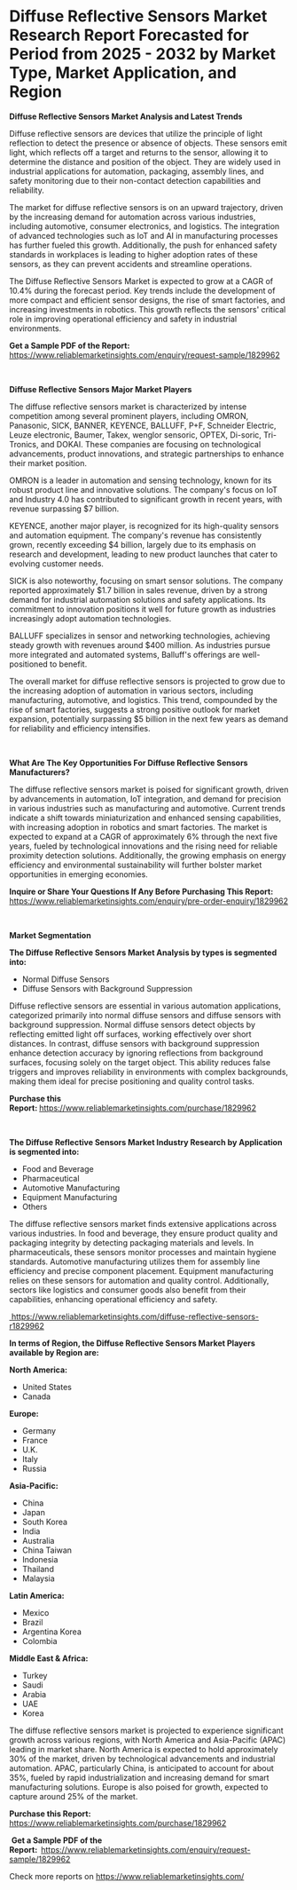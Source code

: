 <p><h1>Diffuse Reflective Sensors Market Research Report Forecasted for Period from 2025 -  2032 by Market Type, Market Application, and Region</h1></p><p><strong>Diffuse Reflective Sensors Market Analysis and Latest Trends</strong></p>
<p><p>Diffuse reflective sensors are devices that utilize the principle of light reflection to detect the presence or absence of objects. These sensors emit light, which reflects off a target and returns to the sensor, allowing it to determine the distance and position of the object. They are widely used in industrial applications for automation, packaging, assembly lines, and safety monitoring due to their non-contact detection capabilities and reliability.</p><p>The market for diffuse reflective sensors is on an upward trajectory, driven by the increasing demand for automation across various industries, including automotive, consumer electronics, and logistics. The integration of advanced technologies such as IoT and AI in manufacturing processes has further fueled this growth. Additionally, the push for enhanced safety standards in workplaces is leading to higher adoption rates of these sensors, as they can prevent accidents and streamline operations.</p><p>The Diffuse Reflective Sensors Market is expected to grow at a CAGR of 10.4% during the forecast period. Key trends include the development of more compact and efficient sensor designs, the rise of smart factories, and increasing investments in robotics. This growth reflects the sensors' critical role in improving operational efficiency and safety in industrial environments.</p></p>
<p><strong>Get a Sample PDF of the Report:&nbsp;</strong> <a href="https://www.reliablemarketinsights.com/enquiry/request-sample/1829962?utm_campaign=2116&utm_medium=2&utm_source=Github&utm_content=ia&utm_term=12022025&utm_id=diffuse-reflective-sensors">https://www.reliablemarketinsights.com/enquiry/request-sample/1829962</a></p>
<p>&nbsp;</p>
<p><strong>Diffuse Reflective Sensors Major Market Players</strong></p>
<p><p>The diffuse reflective sensors market is characterized by intense competition among several prominent players, including OMRON, Panasonic, SICK, BANNER, KEYENCE, BALLUFF, P+F, Schneider Electric, Leuze electronic, Baumer, Takex, wenglor sensoric, OPTEX, Di-soric, Tri-Tronics, and DOKAI. These companies are focusing on technological advancements, product innovations, and strategic partnerships to enhance their market position.</p><p>OMRON is a leader in automation and sensing technology, known for its robust product line and innovative solutions. The company's focus on IoT and Industry 4.0 has contributed to significant growth in recent years, with revenue surpassing $7 billion. </p><p>KEYENCE, another major player, is recognized for its high-quality sensors and automation equipment. The company's revenue has consistently grown, recently exceeding $4 billion, largely due to its emphasis on research and development, leading to new product launches that cater to evolving customer needs.</p><p>SICK is also noteworthy, focusing on smart sensor solutions. The company reported approximately $1.7 billion in sales revenue, driven by a strong demand for industrial automation solutions and safety applications. Its commitment to innovation positions it well for future growth as industries increasingly adopt automation technologies.</p><p>BALLUFF specializes in sensor and networking technologies, achieving steady growth with revenues around $400 million. As industries pursue more integrated and automated systems, Balluff's offerings are well-positioned to benefit.</p><p>The overall market for diffuse reflective sensors is projected to grow due to the increasing adoption of automation in various sectors, including manufacturing, automotive, and logistics. This trend, compounded by the rise of smart factories, suggests a strong positive outlook for market expansion, potentially surpassing $5 billion in the next few years as demand for reliability and efficiency intensifies.</p></p>
<p>&nbsp;</p>
<p><strong>What Are The Key Opportunities For Diffuse Reflective Sensors Manufacturers?</strong></p>
<p><p>The diffuse reflective sensors market is poised for significant growth, driven by advancements in automation, IoT integration, and demand for precision in various industries such as manufacturing and automotive. Current trends indicate a shift towards miniaturization and enhanced sensing capabilities, with increasing adoption in robotics and smart factories. The market is expected to expand at a CAGR of approximately 6% through the next five years, fueled by technological innovations and the rising need for reliable proximity detection solutions. Additionally, the growing emphasis on energy efficiency and environmental sustainability will further bolster market opportunities in emerging economies.</p></p>
<p><strong>Inquire or Share Your Questions If Any Before Purchasing This Report:</strong> <a href="https://www.reliablemarketinsights.com/enquiry/pre-order-enquiry/1829962?utm_campaign=2116&utm_medium=2&utm_source=Github&utm_content=ia&utm_term=12022025&utm_id=diffuse-reflective-sensors">https://www.reliablemarketinsights.com/enquiry/pre-order-enquiry/1829962</a></p>
<p>&nbsp;</p>
<p><strong>Market Segmentation</strong></p>
<p><strong>The Diffuse Reflective Sensors Market Analysis by types is segmented into:</strong></p>
<p><ul><li>Normal Diffuse Sensors</li><li>Diffuse Sensors with Background Suppression</li></ul></p>
<p><p>Diffuse reflective sensors are essential in various automation applications, categorized primarily into normal diffuse sensors and diffuse sensors with background suppression. Normal diffuse sensors detect objects by reflecting emitted light off surfaces, working effectively over short distances. In contrast, diffuse sensors with background suppression enhance detection accuracy by ignoring reflections from background surfaces, focusing solely on the target object. This ability reduces false triggers and improves reliability in environments with complex backgrounds, making them ideal for precise positioning and quality control tasks.</p></p>
<p><strong>Purchase this Report:&nbsp;</strong><a href="https://www.reliablemarketinsights.com/purchase/1829962?utm_campaign=2116&utm_medium=2&utm_source=Github&utm_content=ia&utm_term=12022025&utm_id=diffuse-reflective-sensors">https://www.reliablemarketinsights.com/purchase/1829962</a></p>
<p>&nbsp;</p>
<p><strong>The Diffuse Reflective Sensors Market Industry Research by Application is segmented into:</strong></p>
<p><ul><li>Food and Beverage</li><li>Pharmaceutical</li><li>Automotive Manufacturing</li><li>Equipment Manufacturing</li><li>Others</li></ul></p>
<p><p>The diffuse reflective sensors market finds extensive applications across various industries. In food and beverage, they ensure product quality and packaging integrity by detecting packaging materials and levels. In pharmaceuticals, these sensors monitor processes and maintain hygiene standards. Automotive manufacturing utilizes them for assembly line efficiency and precise component placement. Equipment manufacturing relies on these sensors for automation and quality control. Additionally, sectors like logistics and consumer goods also benefit from their capabilities, enhancing operational efficiency and safety.</p></p>
<p><a href="https://www.reliablemarketinsights.com/diffuse-reflective-sensors-r1829962?utm_campaign=2116&utm_medium=2&utm_source=Github&utm_content=ia&utm_term=12022025&utm_id=diffuse-reflective-sensors">&nbsp;https://www.reliablemarketinsights.com/diffuse-reflective-sensors-r1829962</a></p>
<p><strong>In terms of Region, the Diffuse Reflective Sensors Market Players available by Region are:</strong></p>
<p>
    <p> <strong> North America: </strong>
        <ul>
            <li>United States</li>
            <li>Canada</li>
        </ul>
        </p> 
    <p> <strong> Europe: </strong>
        <ul>
            <li>Germany</li>
            <li>France</li>
            <li>U.K.</li>
            <li>Italy</li>
            <li>Russia</li>
        </ul>
        </p> 
    <p> <strong> Asia-Pacific: </strong>
        <ul>
            <li>China</li>
            <li>Japan</li>
            <li>South Korea</li>
            <li>India</li>
            <li>Australia</li>
            <li>China Taiwan</li>
            <li>Indonesia</li>
            <li>Thailand</li>
            <li>Malaysia</li>
        </ul>
        </p> 
    <p> <strong> Latin America: </strong>
        <ul>
            <li>Mexico</li>
            <li>Brazil</li>
            <li>Argentina Korea</li>
            <li>Colombia</li>
        </ul>
        </p> 
    <p> <strong> Middle East & Africa: </strong>
        <ul>
            <li>Turkey</li>
            <li>Saudi</li>
            <li>Arabia</li>
            <li>UAE</li>
            <li>Korea</li>
        </ul>
    </p>
    </p>
<p><p>The diffuse reflective sensors market is projected to experience significant growth across various regions, with North America and Asia-Pacific (APAC) leading in market share. North America is expected to hold approximately 30% of the market, driven by technological advancements and industrial automation. APAC, particularly China, is anticipated to account for about 35%, fueled by rapid industrialization and increasing demand for smart manufacturing solutions. Europe is also poised for growth, expected to capture around 25% of the market.</p></p>
<p><strong>Purchase this Report: </strong><a href="https://www.reliablemarketinsights.com/purchase/1829962?utm_campaign=2116&utm_medium=2&utm_source=Github&utm_content=ia&utm_term=12022025&utm_id=diffuse-reflective-sensors">https://www.reliablemarketinsights.com/purchase/1829962</a></p>
<p>&nbsp;<strong>Get a Sample PDF of the Report:&nbsp;&nbsp;</strong><a href="https://www.reliablemarketinsights.com/enquiry/request-sample/1829962?utm_campaign=2116&utm_medium=2&utm_source=Github&utm_content=ia&utm_term=12022025&utm_id=diffuse-reflective-sensors">https://www.reliablemarketinsights.com/enquiry/request-sample/1829962</a></p>
<p><strong></strong></p>
<p>Check more reports on <a href="https://www.reliablemarketinsights.com/?utm_campaign=2116&utm_medium=2&utm_source=Github&utm_content=ia&utm_term=12022025&utm_id=diffuse-reflective-sensors">https://www.reliablemarketinsights.com/</a></p>